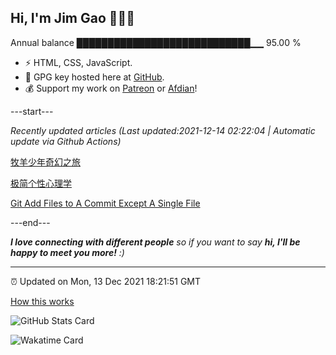 
<h2>Hi, I'm Jim Gao 👋👨‍💻</h2>

Annual balance    ████████████████████████████▁▁   95.00 %

- ⚡ HTML, CSS, JavaScript.
- 🔑 GPG key hosted here at [GitHub](https://github.com/tianheg.gpg).
- 💰 Support my work on [Patreon](https://www.patreon.com/tianheg) or [Afdian](https://afdian.net/@tianheg)!

---start---

*Recently updated articles (Last updated:2021-12-14 02:22:04 | Automatic update via Github Actions)*

[牧羊少年奇幻之旅](https://www.yidajiabei.xyz/blog/2021/o-alquimista.html)

[极简个性心理学](https://www.yidajiabei.xyz/blog/2021/making-sence-of-people.html)

[Git Add Files to A Commit Except A Single File](https://www.yidajiabei.xyz/blog/2021/git-add-files-to-commit-except-file.html)

---end---

<em><b>I love connecting with different people</b> so if you want to say <b>hi, I'll be happy to meet you more!</b> :)</em>

---

⏰ Updated on Mon, 13 Dec 2021 18:21:51 GMT

[How this works](https://github.com/tianheg/tianheg/issues/1)

![GitHub Stats Card](https://tianheg-readme-stats.vercel.app/api?username=tianheg&show_icons=true)

![Wakatime Card](https://tianheg-readme-stats.vercel.app/api/wakatime?username=tianheg&layout=compact)
